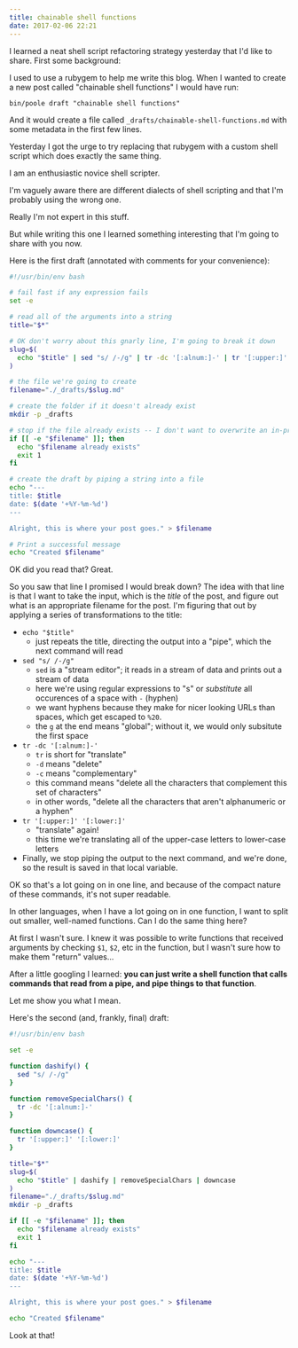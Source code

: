 ```yaml
---
title: chainable shell functions
date: 2017-02-06 22:21
---
```


I learned a neat shell script refactoring strategy yesterday that I'd like to share.
First some background:

I used to use a rubygem to help me write this blog.
When I wanted to create a new post called "chainable shell functions" I would have run:

```
bin/poole draft "chainable shell functions"
```

And it would create a file called `_drafts/chainable-shell-functions.md` with some metadata in the first few lines.

Yesterday I got the urge to try replacing that rubygem with a custom shell script which does exactly the same thing.

I am an enthusiastic novice shell scripter.

I'm vaguely aware there are different dialects of shell scripting and that I'm probably using the wrong one.

Really I'm not expert in this stuff.

But while writing this one I learned something interesting that I'm going to share with you now.

Here is the first draft (annotated with comments for your convenience):

```bash
#!/usr/bin/env bash

# fail fast if any expression fails
set -e

# read all of the arguments into a string
title="$*"

# OK don't worry about this gnarly line, I'm going to break it down
slug=$(
  echo "$title" | sed "s/ /-/g" | tr -dc '[:alnum:]-' | tr '[:upper:]' '[:lower:]'
)

# the file we're going to create
filename="./_drafts/$slug.md"

# create the folder if it doesn't already exist
mkdir -p _drafts

# stop if the file already exists -- I don't want to overwrite an in-progress draft
if [[ -e "$filename" ]]; then
  echo "$filename already exists"
  exit 1
fi

# create the draft by piping a string into a file
echo "---
title: $title
date: $(date '+%Y-%m-%d')
---

Alright, this is where your post goes." > $filename

# Print a successful message
echo "Created $filename"
```

OK did you read that?
Great.

So you saw that line I promised I would break down?
The idea with that line is that I want to take the input, which is the _title_ of the post, and figure out what is an appropriate filename for the post.
I'm figuring that out by applying a series of transformations to the title:

* `echo "$title"`
  * just repeats the title, directing the output into a "pipe", which the next command will read
* `sed "s/ /-/g"`
  * `sed` is a "stream editor"; it reads in a stream of data and prints out a stream of data
  * here we're using regular expressions to "s" or _substitute_ all occurences of a space with `-` (hyphen)
  * we want hyphens because they make for nicer looking URLs than spaces, which get escaped to `%20`.
  * the `g` at the end means "global"; without it, we would only subsitute the first space
* `tr -dc '[:alnum:]-'`
  * `tr` is short for "translate"
  * `-d` means "delete"
  * `-c` means "complementary"
  * this command means "delete all the characters that complement this set of characters"
  * in other words, "delete all the characters that aren't alphanumeric or a hyphen"
* `tr '[:upper:]' '[:lower:]'`
  * "translate" again!
  * this time we're translating all of the upper-case letters to lower-case letters
* Finally, we stop piping the output to the next command, and we're done, so the result is saved in that local variable.

OK so that's a lot going on in one line, and because of the compact nature of these commands, it's not super readable.

In other languages, when I have a lot going on in one function, I want to split out smaller, well-named functions.
Can I do the same thing here?

At first I wasn't sure.
I knew it was possible to write functions that received arguments by checking `$1`, `$2`, etc in the function,
but I wasn't sure how to make them "return" values...

After a little googling I learned: **you can just write a shell function that calls commands that read from a pipe, and pipe things to that function**.

Let me show you what I mean.

Here's the second (and, frankly, final) draft:

```bash
#!/usr/bin/env bash

set -e

function dashify() {
  sed "s/ /-/g"
}

function removeSpecialChars() {
  tr -dc '[:alnum:]-'
}

function downcase() {
  tr '[:upper:]' '[:lower:]'
}

title="$*"
slug=$(
  echo "$title" | dashify | removeSpecialChars | downcase
)
filename="./_drafts/$slug.md"
mkdir -p _drafts

if [[ -e "$filename" ]]; then
  echo "$filename already exists"
  exit 1
fi

echo "---
title: $title
date: $(date '+%Y-%m-%d')
---

Alright, this is where your post goes." > $filename

echo "Created $filename"
```

Look at that!
